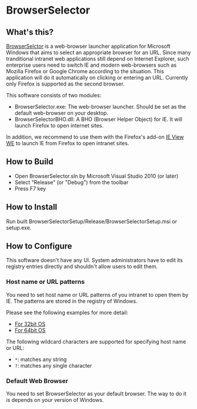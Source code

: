 # BrowserSelector

## What's this?

[BrowserSelctor](https://github.com/clear-code/BrowserSelector) is a
web-browser launcher application for Microsoft Windows that aims to select an
appropriate browser for an URL. Since many tranditional intranet web
applications still depend on Internet Explorer, such enterprise users need to
switch IE and modern web-browsers such as Mozilla Firefox or Google Chrome
according to the situation. This application will do it automatically on
clicking or entering an URL. Currently only Firefox is supported as the second
browser.

This software consists of two modules:

  * BrowserSelector.exe:
    The web-browser launcher. Should be set as the default web-browser on
    your desktop.
  * BrowserSelectorBHO.dll:
    A BHO (Browser Helper Object) for IE. It will launch Firefox to open
    internet sites.

In addition, we recommend to use them with the Firefox's add-on
[IE View WE](https://addons.mozilla.org/en-US/firefox/addon/ie-view-we/) to
launch IE from Firefox to open intranet sites.

## How to Build

  * Open BrowserSelector.sln by Microsoft Visual Studio 2010 (or later)
  * Select "Release" (or "Debug") from the toolbar
  * Press F7 key

## How to Install

Run built BrowserSelectorSetup/Release/BrowserSelectorSetup.msi or setup.exe.

## How to Configure

This software doesn't have any UI. System administrators have to edit its
registry entries directly and shouldn't allow users to edit them.

### Host name or URL patterns

You need to set host name or URL patterns of you intranet to open them by IE.
The patterns are stored in the registry of Windows.

Please see the following examples for more detail:

  * [For 32bit OS](sample/BrowserSelectorExample.reg)
  * [For 64bit OS](sample/BrowserSelectorWOW64Example.reg)

The following wildcard characters are supported for specifying host name or URL:

  * `*`: matches any string
  * `?`: matches any single character

### Default Web Browser

You need to set BrowserSelector as your default browser. The way to do it is
depends on your version of Windows.
